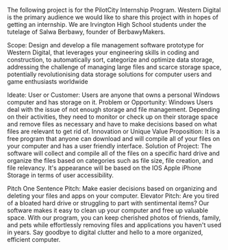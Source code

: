 The following project is for the PilotCity Internship Program. Western Digital is the primary audience we would like to share this project with in hopes of getting an internship. We are Irvington High School students under the tutelage of Salwa Berbawy, founder of BerbawyMakers.


Scope:
Design and develop a file management software prototype for Western Digital, that leverages your engineering skills in coding and construction, to automatically sort, categorize and optimize data storage, addressing the challenge of managing large files and scarce storage space, potentially revolutionising data storage solutions for computer users and game enthusiasts worldwide

Ideate:
User or Customer: Users are anyone that owns a personal Windows computer and has storage on it.
Problem or Opportunity: Windows Users deal with the issue of not enough storage and file management. Depending on their activities, they need to monitor or check up on their storage space and remove files as necessary and have to make decisions based on what files are relevant to get rid of.
Innovation or Unique Value Proposition: It is a free program that anyone can download and will compile all of your files on your computer and has a user friendly interface.
Solution of Project: The software will collect and compile all of the files on a specific hard drive and organize the files based on categories such as file size, file creation, and file relevancy. It's appearance will be based on the IOS Apple iPhone Storage in terms of user accessibility.

Pitch
One Sentence Pitch: Make easier decisions based on organizing and deleting your files and apps on your computer.
Elevator Pitch: Are you tired of a bloated hard drive or struggling to part with sentimental items? Our software makes it easy to clean up your computer and free up valuable space. With our program, you can keep cherished photos of friends, family, and pets while effortlessly removing files and applications you haven't used in years. Say goodbye to digital clutter and hello to a more organized, efficient computer. 
